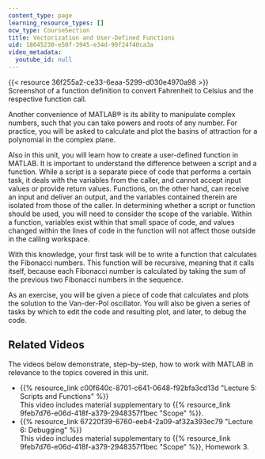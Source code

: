 ```yaml
---
content_type: page
learning_resource_types: []
ocw_type: CourseSection
title: Vectorization and User-Defined Functions
uid: 18645230-e50f-3945-e34d-99f24f40ca3a
video_metadata:
  youtube_id: null
---
```


{{< resource 36f255a2-ce33-6eaa-5299-d030e4970a98 >}}  
Screenshot of a function definition to convert Fahrenheit to Celsius and the respective function call.

Another convenience of MATLAB® is its ability to manipulate complex numbers, such that you can take powers and roots of any number. For practice, you will be asked to calculate and plot the basins of attraction for a polynomial in the complex plane.

Also in this unit, you will learn how to create a user-defined function in MATLAB. It is important to understand the difference between a script and a function. While a script is a separate piece of code that performs a certain task, it deals with the variables from the caller, and cannot accept input values or provide return values. Functions, on the other hand, can receive an input and deliver an output, and the variables contained therein are isolated from those of the caller. In determining whether a script or function should be used, you will need to consider the scope of the variable. Within a function, variables exist within that small space of code, and values changed within the lines of code in the function will not affect those outside in the calling workspace.

With this knowledge, your first task will be to write a function that calculates the Fibonacci numbers. This function will be recursive, meaning that it calls itself, because each Fibonacci number is calculated by taking the sum of the previous two Fibonacci numbers in the sequence.

As an exercise, you will be given a piece of code that calculates and plots the solution to the Van-der-Pol oscillator. You will also be given a series of tasks by which to edit the code and resulting plot, and later, to debug the code.

Related Videos
--------------

The videos below demonstrate, step-by-step, how to work with MATLAB in relevance to the topics covered in this unit.

*   {{% resource_link c00f640c-8701-c641-0648-f92bfa3cd13d "Lecture 5: Scripts and Functions" %}}  
    This video includes material supplementary to {{% resource_link 9feb7d76-e06d-418f-a379-2948357f1bec "Scope" %}}.
*   {{% resource_link 67220f39-6760-eeb4-2a09-af32a393ec79 "Lecture 6: Debugging" %}}  
    This video includes material supplementary to {{% resource_link 9feb7d76-e06d-418f-a379-2948357f1bec "Scope" %}}, Homework 3.